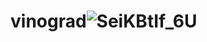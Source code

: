 # vinograd![SeiKBtIf_6U](https://user-images.githubusercontent.com/120749144/224935876-cee08de1-bd51-47a0-9f00-72b280e4cc55.jpg)
